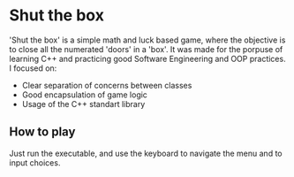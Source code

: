 # Shut the box

'Shut the box' is a simple math and luck based game, where the objective is to close all the numerated 'doors' in a 'box'. It was made for the porpuse of learning C++ and practicing good Software Engineering and OOP practices. I focused on:
- Clear separation of concerns between classes
- Good encapsulation of game logic
- Usage of the C++ standart library

## How to play
Just run the executable, and use the keyboard to navigate the menu and to input choices.
